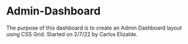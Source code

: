 # Admin-Dashboard
The purpose of this dashboard is to create an Admin Dashboard layout using CSS Grid.
Started on 2/7/22 by Carlos Elizalde.